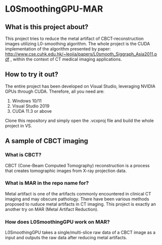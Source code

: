 # L0SmoothingGPU-MAR
## What is this project about?
This project tries to reduce the metal artifact of CBCT-reconstruction images utilizing L0-smoothing algorithm. The whole project is the CUDA implementation of the algorithm presented by paper: http://www.cse.cuhk.edu.hk/~leojia/papers/L0smooth_Siggraph_Asia2011.pdf , within the context of CT medical imaging applications.

## How to try it out?
The entire project has been developed on Visual Studio, leveraging NVIDIA GPUs through CUDA. Therefore, all you need are:
1. Windows 10/11
2. Visual Studio 2019
3. CUDA 11.3 or above

Clone this repository and simply open the .vcxproj file and build the whole project in VS.

## A sample of CBCT imaging
### What is CBCT?
CBCT (Cone-Beam Computed Tomography) reconstruction is a process that creates tomographic images from X-ray projection data. 
### What is MAR in the repo name for?
Metal artifact is one of the artifacts commonly encountered in clinical CT imaging and may obscure pathology. There have been various methods proposed to ruduce metal artifacts in CT imaging. This project is exactly an another try on MAR (Metal Artifact Reduction). 
### How does L0SmoothingGPU work on MAR?
L0SmoothingGPU takes a single/multi-slice raw data of a CBCT image as a input and outputs the raw data after reducing metal artifacts.  
